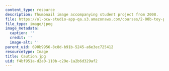 ```yaml
---
content_type: resource
description: Thumbnail image accompanying student project from 2008.
file: https://ol-ocw-studio-app-qa.s3.amazonaws.com/courses/2-00b-toy-product-design-spring-2008/f4bf951ad2a0110bc29e1a2b6d329af2_Caution.jpg
file_type: image/jpeg
image_metadata:
  caption: ''
  credit: ''
  image-alt: ''
parent_uid: 690b9956-8c8d-b91b-5245-a6e3ec725412
resourcetype: Image
title: Caution.jpg
uid: f4bf951a-d2a0-110b-c29e-1a2b6d329af2
---
```

